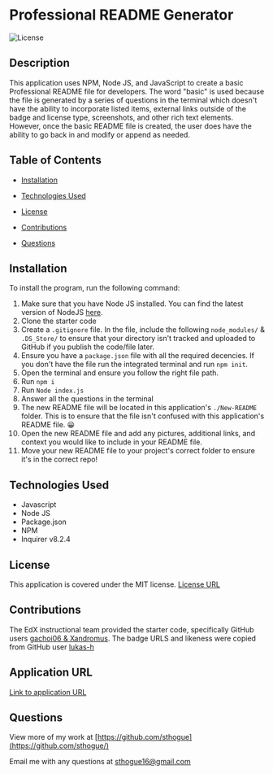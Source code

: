 # Professional README Generator

![License](https://img.shields.io/badge/License-MIT-yellow.svg)  

## Description

This application uses NPM, Node JS, and JavaScript to create a basic Professional README file for developers. The word "basic" is used because the file is generated by a series of questions in the terminal which doesn't have the ability to incorporate listed items, external links outside of the badge and license type, screenshots, and other rich text elements.  However, once the basic README file is created, the user does have the ability to go back in and modify or append as needed.

## Table of Contents

* [Installation](#installation)

* [Technologies Used](#Technologies-Used)

* [License](#license)

* [Contributions](#contributions)

* [Questions](#questions)

## Installation

To install the program, run the following command:

1. Make sure that you have Node JS installed. You can find the latest version of NodeJS [here](https://nodejs.org/en).
2. Clone the starter code
3. Create a `.gitignore` file. In the file, include the following `node_modules/` & `.DS_Store/` to ensure that your directory isn't tracked and uploaded to GitHub if you publish the code/file later. 
4. Ensure you have a `package.json` file with all the required decencies. If you don't have the file run the integrated terminal and run `npm init`.
5. Open the terminal and ensure you follow the right file path.
6. Run `npm i` 
7. Run `Node index.js`
8. Answer all the questions in the terminal
9. The new README file will be located in this application's `./New-README` folder. This is to ensure that the file isn't confused with this application's README file. 😀
10. Open the new README file and add any pictures, additional links, and context you would like to include in your README file. 
11. Move your new README file to your project's correct folder to ensure it's in the correct repo!



## Technologies Used
- Javascript
- Node JS
- Package.json
- NPM
- Inquirer v8.2.4


## License

This application is covered under the MIT license.
[License URL](https://opensource.org/licenses/MIT)


## Contributions

The EdX instructional team provided the starter code, specifically GitHub users [gachoi06 & Xandromus](https://github.com/coding-boot-camp/potential-enigma). The badge URLS and likeness were copied from GitHub user [lukas-h](https://gist.github.com/lukas-h/2a5d00690736b4c3a7ba)


## Application URL
[Link to application URL](https://github.com/sthogue/ReadMe-NodeJS)

## Questions

View more of my work at
[https://github.com/sthogue](https://github.com/sthogue/)

Email me with any questions at
sthogue16@gmail.com
